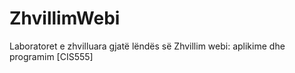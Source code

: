 # ZhvillimWebi
Laboratoret e zhvilluara gjatë lëndës së Zhvillim webi: aplikime dhe programim [CIS555]
